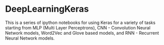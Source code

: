 # DeepLearningKeras

This is a series of ipython notebooks for using Keras for a variety of tasks starting from MLP (Multi Layer Perceptrons), 
CNN - Convolution Neural Network models, Word2Vec and Glove based models, 
and RNN - Recurrent Neural Network models.
